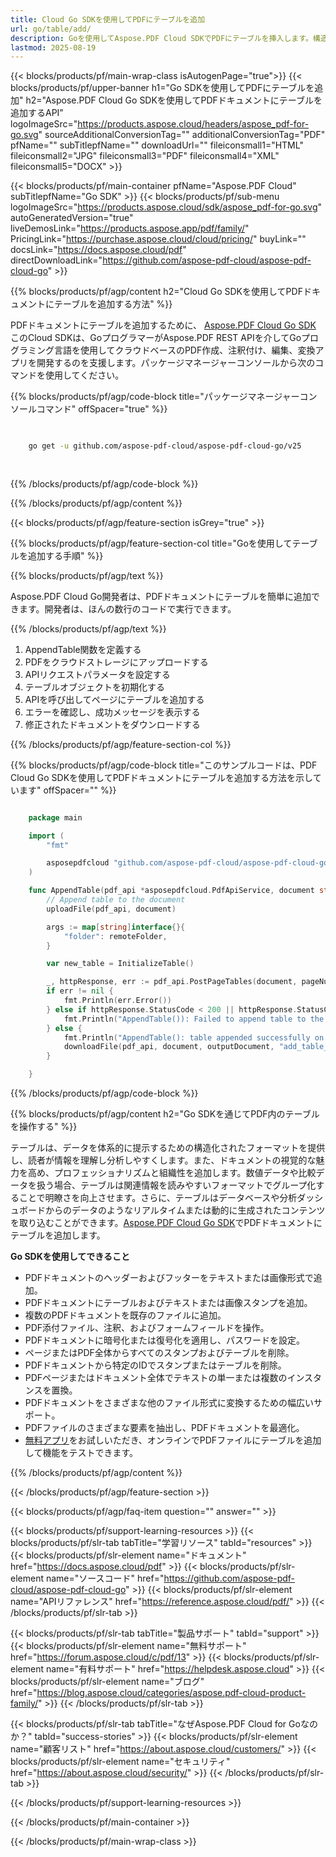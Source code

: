 ```yaml
---
title: Cloud Go SDKを使用してPDFにテーブルを追加
url: go/table/add/
description: Goを使用してAspose.PDF Cloud SDKでPDFにテーブルを挿入します。構造化されたデータを動的に追加します。
lastmod: 2025-08-19
---
```


{{< blocks/products/pf/main-wrap-class isAutogenPage="true">}}
{{< blocks/products/pf/upper-banner h1="Go SDKを使用してPDFにテーブルを追加" h2="Aspose.PDF Cloud Go SDKを使用してPDFドキュメントにテーブルを追加するAPI" logoImageSrc="https://products.aspose.cloud/headers/aspose_pdf-for-go.svg" sourceAdditionalConversionTag="" additionalConversionTag="PDF" pfName="" subTitlepfName="" downloadUrl="" fileiconsmall1="HTML" fileiconsmall2="JPG" fileiconsmall3="PDF" fileiconsmall4="XML" fileiconsmall5="DOCX" >}}

{{< blocks/products/pf/main-container pfName="Aspose.PDF Cloud" subTitlepfName="Go SDK" >}}
{{< blocks/products/pf/sub-menu logoImageSrc="https://products.aspose.cloud/sdk/aspose_pdf-for-go.svg"
autoGeneratedVersion="true"
liveDemosLink="https://products.aspose.app/pdf/family/" PricingLink="https://purchase.aspose.cloud/cloud/pricing/" buyLink="" docsLink="https://docs.aspose.cloud/pdf"  directDownloadLink="https://github.com/aspose-pdf-cloud/aspose-pdf-cloud-go" >}}

{{% blocks/products/pf/agp/content h2="Cloud Go SDKを使用してPDFドキュメントにテーブルを追加する方法" %}}

PDFドキュメントにテーブルを追加するために、
[Aspose.PDF Cloud Go SDK](https://products.aspose.cloud/pdf/go/)
このCloud SDKは、GoプログラマーがAspose.PDF REST APIを介してGoプログラミング言語を使用してクラウドベースのPDF作成、注釈付け、編集、変換アプリを開発するのを支援します。パッケージマネージャーコンソールから次のコマンドを使用してください。

{{% blocks/products/pf/agp/code-block title="パッケージマネージャーコンソールコマンド" offSpacer="true" %}}

```bash

     
    go get -u github.com/aspose-pdf-cloud/aspose-pdf-cloud-go/v25
     
     
```

{{% /blocks/products/pf/agp/code-block %}}

{{% /blocks/products/pf/agp/content %}}

{{< blocks/products/pf/agp/feature-section isGrey="true" >}}

{{% blocks/products/pf/agp/feature-section-col title="Goを使用してテーブルを追加する手順" %}}

{{% blocks/products/pf/agp/text %}}

Aspose.PDF Cloud Go開発者は、PDFドキュメントにテーブルを簡単に追加できます。開発者は、ほんの数行のコードで実行できます。

{{% /blocks/products/pf/agp/text %}}

1. AppendTable関数を定義する
1. PDFをクラウドストレージにアップロードする
1. APIリクエストパラメータを設定する
1. テーブルオブジェクトを初期化する
1. APIを呼び出してページにテーブルを追加する
1. エラーを確認し、成功メッセージを表示する
1. 修正されたドキュメントをダウンロードする

{{% /blocks/products/pf/agp/feature-section-col %}}

{{% blocks/products/pf/agp/code-block title="このサンプルコードは、PDF Cloud Go SDKを使用してPDFドキュメントにテーブルを追加する方法を示しています" offSpacer="" %}}

```go

    package main

    import (
        "fmt"

        asposepdfcloud "github.com/aspose-pdf-cloud/aspose-pdf-cloud-go/v25"
    )

    func AppendTable(pdf_api *asposepdfcloud.PdfApiService, document string, pageNumber int32, outputDocument string, remoteFolder string) {
        // Append table to the document
        uploadFile(pdf_api, document)

        args := map[string]interface{}{
            "folder": remoteFolder,
        }

        var new_table = InitializeTable()

        _, httpResponse, err := pdf_api.PostPageTables(document, pageNumber, []asposepdfcloud.Table{*new_table}, args)
        if err != nil {
            fmt.Println(err.Error())
        } else if httpResponse.StatusCode < 200 || httpResponse.StatusCode > 299 {
            fmt.Println("AppendTable()): Failed to append table to the document.")
        } else {
            fmt.Println("AppendTable(): table appended successfully on page", pageNumber, " to the document '"+document+"'.")
            downloadFile(pdf_api, document, outputDocument, "add_table_")
        }

    }
```

{{% /blocks/products/pf/agp/code-block %}}

{{% blocks/products/pf/agp/content h2="Go SDKを通じてPDF内のテーブルを操作する" %}}

テーブルは、データを体系的に提示するための構造化されたフォーマットを提供し、読者が情報を理解し分析しやすくします。また、ドキュメントの視覚的な魅力を高め、プロフェッショナリズムと組織性を追加します。数値データや比較データを扱う場合、テーブルは関連情報を読みやすいフォーマットでグループ化することで明瞭さを向上させます。さらに、テーブルはデータベースや分析ダッシュボードからのデータのようなリアルタイムまたは動的に生成されたコンテンツを取り込むことができます。[Aspose.PDF Cloud Go SDK](https://products.aspose.cloud/pdf/go/)でPDFドキュメントにテーブルを追加します。

**Go SDKを使用してできること**

+ PDFドキュメントのヘッダーおよびフッターをテキストまたは画像形式で追加。
+ PDFドキュメントにテーブルおよびテキストまたは画像スタンプを追加。
+ 複数のPDFドキュメントを既存のファイルに追加。
+ PDF添付ファイル、注釈、およびフォームフィールドを操作。
+ PDFドキュメントに暗号化または復号化を適用し、パスワードを設定。
+ ページまたはPDF全体からすべてのスタンプおよびテーブルを削除。
+ PDFドキュメントから特定のIDでスタンプまたはテーブルを削除。
+ PDFページまたはドキュメント全体でテキストの単一または複数のインスタンスを置換。
+ PDFドキュメントをさまざまな他のファイル形式に変換するための幅広いサポート。
+ PDFファイルのさまざまな要素を抽出し、PDFドキュメントを最適化。
+ [無料アプリ](https://products.aspose.app/pdf/)をお試しいただき、オンラインでPDFファイルにテーブルを追加して機能をテストできます。

{{% /blocks/products/pf/agp/content %}}

{{< /blocks/products/pf/agp/feature-section >}}

{{< blocks/products/pf/agp/faq-item question="" answer="" >}}

{{< blocks/products/pf/support-learning-resources >}}
{{< blocks/products/pf/slr-tab tabTitle="学習リソース" tabId="resources" >}}
{{< blocks/products/pf/slr-element name="ドキュメント" href="https://docs.aspose.cloud/pdf" >}}
{{< blocks/products/pf/slr-element name="ソースコード" href="https://github.com/aspose-pdf-cloud/aspose-pdf-cloud-go" >}}
{{< blocks/products/pf/slr-element name="APIリファレンス" href="https://reference.aspose.cloud/pdf/" >}}
{{< /blocks/products/pf/slr-tab >}}

{{< blocks/products/pf/slr-tab tabTitle="製品サポート" tabId="support" >}}
{{< blocks/products/pf/slr-element name="無料サポート" href="https://forum.aspose.cloud/c/pdf/13" >}}
{{< blocks/products/pf/slr-element name="有料サポート" href="https://helpdesk.aspose.cloud" >}}
{{< blocks/products/pf/slr-element name="ブログ" href="https://blog.aspose.cloud/categories/aspose.pdf-cloud-product-family/" >}}
{{< /blocks/products/pf/slr-tab >}}

{{< blocks/products/pf/slr-tab tabTitle="なぜAspose.PDF Cloud for Goなのか？" tabId="success-stories" >}}
{{< blocks/products/pf/slr-element name="顧客リスト" href="https://about.aspose.cloud/customers/" >}}
{{< blocks/products/pf/slr-element name="セキュリティ" href="https://about.aspose.cloud/security/" >}}
{{< /blocks/products/pf/slr-tab >}}

{{< /blocks/products/pf/support-learning-resources >}}

{{< /blocks/products/pf/main-container >}}

{{< /blocks/products/pf/main-wrap-class >}}


